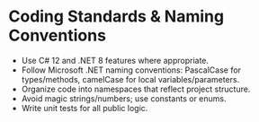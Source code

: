 # Coding Standards & Naming Conventions

- Use C# 12 and .NET 8 features where appropriate.
- Follow Microsoft .NET naming conventions: PascalCase for types/methods, camelCase for local variables/parameters.
- Organize code into namespaces that reflect project structure.
- Avoid magic strings/numbers; use constants or enums.
- Write unit tests for all public logic.
